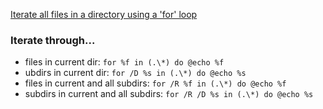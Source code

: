 

[Iterate all files in a directory using a 'for' loop
](https://stackoverflow.com/questions/138497/iterate-all-files-in-a-directory-using-a-for-loop)



### Iterate through...
* files in current dir: `for %f in (.\*) do @echo %f`
* ubdirs in current dir: `for /D %s in (.\*) do @echo %s`
* files in current and all subdirs: `for /R %f in (.\*) do @echo %f`
* subdirs in current and all subdirs: `for /R /D %s in (.\*) do @echo %s`
